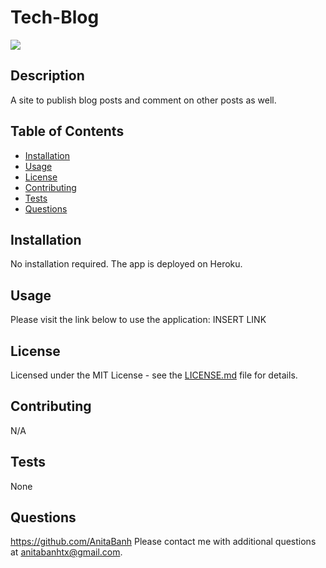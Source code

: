 # Tech-Blog

![](https://img.shields.io/badge/license-MIT-green)

  ## Description
  A site to publish blog posts and comment on other posts as well.
 

  ## Table of Contents 

  - [Installation](##installation)
  - [Usage](#usage)
  - [License](#license)
  - [Contributing](#contributing)
  - [Tests](#tests)
  - [Questions](#questions)

  ## Installation
  No installation required. The app is deployed on Heroku.

  ## Usage
  Please visit the link below to use the application: 
   INSERT LINK

  ## License

Licensed under the MIT License - see the [LICENSE.md](https://github.com/AnitaBanh/Tech-Blog/blob/main/LICENSE) file for details.


  ## Contributing
  N/A

  ## Tests
  None

  ## Questions
  <https://github.com/AnitaBanh>
  Please contact me with additional questions at anitabanhtx@gmail.com.
  

